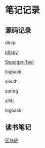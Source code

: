 # 笔记记录

## 源码记录

dbcp

[p6spy](source/datasource/py6.md)

[Swagger-Tool](source/swagger-tool/Swagger-Tool%20插件源码分析.md)

logback

sleuth

spring

slf4j

logback



## 读书笔记

[区块链](book/blockchain/blockchain.md)



